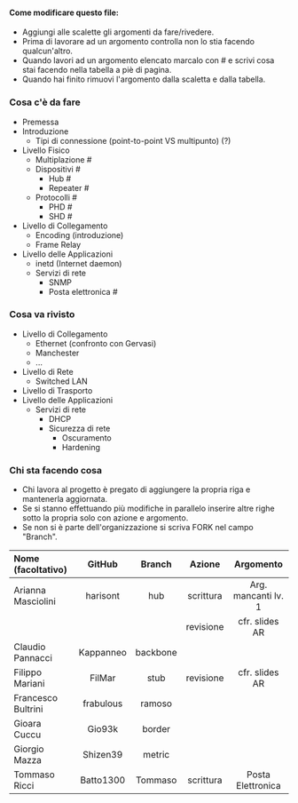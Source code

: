 #### Come modificare questo file:
+ Aggiungi alle scalette gli argomenti da fare/rivedere.
+ Prima di lavorare ad un argomento controlla non lo stia facendo qualcun'altro.
+ Quando lavori ad un argomento elencato marcalo con # e scrivi cosa stai facendo nella tabella a piè di pagina.
+ Quando hai finito rimuovi l'argomento dalla scaletta e dalla tabella.

### Cosa c'è da fare
+ Premessa
+ Introduzione
    + Tipi di connessione (point-to-point VS multipunto) (?)
+ Livello Fisico
  + Multiplazione #
  + Dispositivi #
    + Hub #
    + Repeater #
  + Protocolli #
    + PHD #
    + SHD #
+ Livello di Collegamento
  + Encoding (introduzione)
  + Frame Relay
+ Livello delle Applicazioni
  + inetd (Internet daemon)
  + Servizi di rete 
    + SNMP 
    + Posta elettronica #
### Cosa va rivisto
+ Livello di Collegamento
  + Ethernet (confronto con Gervasi)
  + Manchester
  + ...
+ Livello di Rete
  + Switched LAN
+ Livello di Trasporto
+ Livello delle Applicazioni
  + Servizi di rete 
    + DHCP
    + Sicurezza di rete
      + Oscuramento
      + Hardening 

### Chi sta facendo cosa
+ Chi lavora al progetto è pregato di aggiungere la propria riga e mantenerla aggiornata.
+ Se si stanno effettuando più modifiche in parallelo inserire altre righe sotto la propria solo con azione e argomento.
+ Se non si è parte dell'organizzazione si scriva FORK nel campo "Branch".

| Nome (facoltativo) | GitHub       | Branch   | Azione    | Argomento          |
|:-------------------|:------------:|:--------:|:---------:|:------------------:|
| Arianna Masciolini | harisont     | hub      | scrittura | Arg. mancanti lv. 1|
|                    |              |          | revisione | cfr. slides AR     |
| Claudio Pannacci   | Kappanneo    | backbone |           |                    |
| Filippo Mariani    | FilMar       | stub     | revisione | cfr. slides AR     |
| Francesco Bultrini | frabulous    | ramoso   |           |                    |
| Gioara Cuccu       | Gio93k       | border   |           |                    |
| Giorgio Mazza      | Shizen39     | metric   |           |                    |
| Tommaso Ricci      | Batto1300    | Tommaso  | scrittura | Posta Elettronica  |
